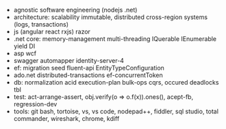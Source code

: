 * agnostic software engineering (nodejs .net)
* architecture: scalability immutable, distributed cross-region systems (logs, transactions)
* js (angular react rxjs) razor
* .net core: memory-management multi-threading IQuerable IEnumerable yield DI
* asp wcf
* swagger automapper identity-server-4
* ef: migration seed fluent-api EntityTypeConfiguration
* ado.net distributed-transactions ef-concurrentToken
* db: normalization acid execution-plan bulk-ops cqrs, occured deadlocks tbl
* test: act-arrange-assert, obj.verify(o => o.f(x)).ones(), acept-fb, regression-dev
* tools: git bash, tortoise, vs, vs code, nodepad++, fiddler, sql studio, total commander, wireshark, chrome, kdiff
